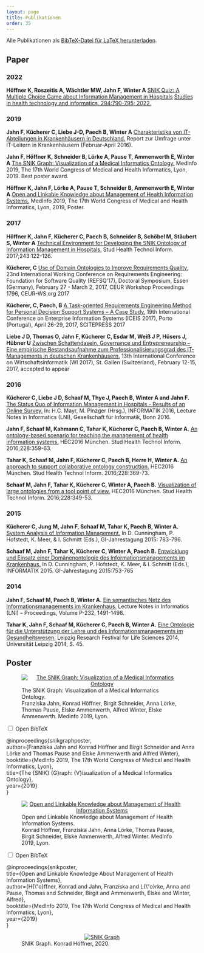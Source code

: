 ```yaml
---
layout: page
title: Publikationen
order: 35
---
```

<!-- use css for superduper collapsibles -->
<link rel="stylesheet" href="public/css/collapse.css">

Alle Publikationen als <a href="public/snik.bib" target="_blank">BibTeX-Datei für LaTeX herunterladen</a>.

## Paper

### 2022 

**Höffner K, Roszeitis A, Wächtler MW, Jahn F, Winter A**
<a href="public/snik-quiz-mie2022.pdf">SNIK Quiz: A Multiple Choice Game about Information Management in Hospitals</a>
<a href="https://pubmed.ncbi.nlm.nih.gov/35612205/">Studies in health technology and informatics. 294:790-795; 2022.</a>

### 2019

**Jahn F, Kücherer C, Liebe J-D, Paech B, Winter A**
<a href="public/Charakteristika von IT-Abteilungen in Krankenhaeusern in Deutschland.pdf">Charakteristika von IT-Abteilungen in Krankenhäusern in Deutschland.</a>
Report zur Umfrage unter IT-Leitern in Krankenhäusern (Februar-April 2016).

**Jahn F, Höffner K, Schneider B, Lörke A, Pause T, Ammenwerth E, Winter A**
<a href="public/The SNIK Graph Visualization of a Medical Informatics Ontology.pdf">The SNIK Graph: Visualization of a Medical Informatics Ontology.</a>
MedInfo 2019, The 17th World Congress of Medical and Health Informatics, Lyon, 2019.
Best poster award.

**Höffner K, Jahn F, Lörke A, Pause T, Schneider B, Ammenwerth E, Winter A**
<a href="public/Open and Linkable Knowledge About Management of Health Information Systems.pdf">Open and Linkable Knowledge about Management of Health Information Systems.</a>
MedInfo 2019, The 17th World Congress of Medical and Health Informatics, Lyon, 2019, Poster.

### 2017
**Höffner K, Jahn F, Kücherer C, Paech B, Schneider B, Schöbel M, Stäubert S, Winter A**
<a href="public/Technical Environment for Developing the SNIK Ontology of Information Management in Hospitals.pdf">Technical Environment for Developing the SNIK Ontology of Information Management in Hospitals.</a>
Stud Health Technol Inform. 2017;243:122-126.

**Kücherer, C**
<a href="public/Use of Domain Ontologies to Improve Requirements Quality.pdf">Use of Domain Ontologies to Improve Requirements Quality.</a>
23nd International Working Conference on Requirements Engineering: Foundation for Software Quality (REFSQ'17), Doctoral Symposium, Essen (Germany), February 27 - March 2, 2017, CEUR Workshop Proceedings 1796, CEUR-WS.org 2017

**Kücherer, C, Paech, B**
<a href="public/A Task-oriented Requirements Engineering Method for Personal Decision Support Systems.pdf">A Task-oriented Requirements Engineering Method for Personal Decision Support Systems – A Case Study.</a>
19th International Conference on Enterprise Information Systems (ICEIS 2017), Porto (Portugal), April 26-29, 2017, SCITEPRESS 2017

**Liebe J D, Thomas O, Jahn F, Kücherer C, Esdar M, Weiß J P, Hüsers J, Hübner U**
<a href="public/Zwischen Schattendasein Governance und Entrepreneurship.pdf">Zwischen Schattendasein, Governance und Entrepreneurship – Eine empirische Bestandsaufnahme zum Professionalisierungsgrad des IT-Managements in deutschen Krankenhäusern.</a>
13th International Conference on Wirtschaftsinformatik (WI 2017), St. Gallen (Switzerland), February 12-15, 2017, accepted to appear

### 2016
**Kücherer C, Liebe J D, Schaaf M, Thye J, Paech B, Winter A and Jahn F.**
<a href="public/The Status Quo of Information Management in Hospitals.pdf">The Status Quo of Information Management in Hospitals - Results of an Online Survey.</a>
In: H.C. Mayr, M. Pinzger (Hrsg.), INFORMATIK 2016, Lecture Notes in Informatics (LNI), Gesellschaft für Informatik, Bonn 2016.

**Jahn F, Schaaf M, Kahmann C, Tahar K, Kücherer C, Paech B, Winter A.**
<a href="public/An Ontology-Based Scenario for Teaching the Management of Health Information Systems.pdf">An ontology-based scenario for teaching the management of health information systems.</a>
HEC2016 München. Stud Health Technol Inform. 2016;228:359-63.

**Tahar K, Schaaf M, Jahn F, Kücherer C, Paech B, Herre H, Winter A.**
<a href="public/An Approach to Support Collaborative Ontology Construction.pdf">An approach to support collaborative ontology construction.</a>
HEC2016 München. Stud Health Technol Inform. 2016;228:369-73.

**Schaaf M, Jahn F, Tahar K, Kücherer C, Winter A, Paech B.**
<a href="public/Visualization of Large Ontologies in University Education from a Tool Point of View.pdf">Visualization of large ontologies from a tool point of view.</a>
HEC2016 München. Stud Health Technol Inform. 2016;228:349-53.

### 2015
**Kücherer C, Jung M, Jahn F, Schaaf M, Tahar K, Paech B, Winter A.**
<a href="public/System Analysis of Information Management.pdf">System Analysis of Information Management.</a>
In D. Cunningham, P. Hofstedt, K. Meer, & I. Schmitt (Eds.), GI-Jahrestagung 2015: 783-796.

**Schaaf M, Jahn F, Tahar K, Kücherer C, Winter A, Paech B.**
<a href="public/Entwicklung und Einsatz einer Domaenenontologie des Informationsmanagements im Krankenhaus.pdf">Entwicklung und Einsatz einer Domänenontologie des Informationsmanagements im Krankenhaus.</a>
In D. Cunningham, P. Hofstedt, K. Meer, & I. Schmitt (Eds.), INFORMATIK 2015. GI-Jahrestagung 2015:753-765

### 2014
**Jahn F, Schaaf M, Paech B, Winter A.**
<a href="public/Ein semantisches Netz des Informationsmanagements im Krankenhaus.pdf">Ein semantisches Netz des Informationsmanagements im Krankenhaus.</a>
Lecture Notes in Informatics (LNI) – Proceedings, Volume P-232, 1491-1498.

**Tahar K, Jahn F, Schaaf M, Kücherer C, Paech B, Winter A.**
<a href="public/Eine Ontologie fuer die Unterstuetzung der Lehre und des Informationsmanagements im Gesundheitswesen.pdf">Eine Ontologie für die Unterstützung der Lehre und des Informationsmanagements im Gesundheitswesen.</a>
Leipzig Research Festival for Life Sciences 2014, Universität Leipzig 2014, S. 45.

## Poster

<figure>
<center>
<a href="public/poster/snik-graph-poster-medinfo2019.pdf">
<img src="public/poster/snik-graph-poster-medinfo2019-400.png" alt="The SNIK Graph: Visualization of a Medical Informatics Ontology"/>
</a>
</center>
<figcaption>
The SNIK Graph: Visualization of a Medical Informatics Ontology.<br>
Franziska Jahn, Konrad Höffner, Birgit Schneider, Anna Lörke, Thomas Pause, Elske Ammenwerth, Alfred Winter, Elske Ammenwerth.
Medinfo 2019, Lyon.
</figcaption>
</figure>

<div class="wrap-collapsible">
  <input id="collapsible1" class="toggle" type="checkbox">
  <label for="collapsible1" class="lbl-toggle">Open BibTeX</label>
  <div class="collapsible-content">
    <div class="content-inner">
      <p>
        @inproceedings{snikgraphposter, <br>
          author={Franziska Jahn and Konrad Höffner and Birgit Schneider and Anna Lörke and Thomas Pause and Elske Ammenwerth and Alfred Winter},<br>
          booktitle={MedInfo 2019, The 17th World Congress of Medical and Health Informatics, Lyon},<br>
          title={The {SNIK} {G}raph: {V}isualization of a Medical Informatics Ontology},<br>
          year={2019}<br>
        }
      </p>
    </div>
  </div>
</div>

<figure>
<center>
<a href="public/poster/snik-poster-medinfo2019.pdf">
<img src="public/poster/snik-poster-medinfo2019-400.jpg" alt="Open and Linkable Knowledge about Management of Health Information Systems"/>
</a>
</center>
<figcaption>
Open and Linkable Knowledge about Management of Health Information Systems.<br>
Konrad Höffner, Franziska Jahn, Anna Lörke, Thomas Pause, Birgit Schneider, Elske Ammenwerth, Alfred Winter.
MedInfo 2019, Lyon.
</figcaption>
</figure>

<div class="wrap-collapsible">
  <input id="collapsible2" class="toggle" type="checkbox">
  <label for="collapsible2" class="lbl-toggle">Open BibTeX</label>
  <div class="collapsible-content">
    <div class="content-inner">
      <p>
    @inproceedings{snikposter,<br>
      title={Open and Linkable Knowledge About Management of Health Information Systems},<br>
      author={H{\"o}ffner, Konrad and Jahn, Franziska and L{\"o}rke, Anna and Pause, Thomas and Schneider, Birgit and Ammenwerth, Elske and Winter, Alfred},<br>
      booktitle={MedInfo 2019, The 17th World Congress of Medical and Health Informatics, Lyon},<br>
      year={2019}<br>
    }
</p>
    </div>
  </div>
</div>

<figure>
<center>
<a href="public/poster/snik-complete-graph-poster.pdf">
<img src="public/poster/snik-complete-graph-poster-400.png" alt="SNIK Graph"/>
</a>
</center>
<figcaption>
SNIK Graph. Konrad Höffner, 2020.
</figcaption>
</figure>

<!-- Script for superduper collapsibles -->
<script>
let myLabels = document.querySelectorAll('.lbl-toggle');

Array.from(myLabels).forEach(label => {
  label.addEventListener('keydown', e => {
    // 32 === spacebar
    // 13 === enter
    if (e.which === 32 || e.which === 13) {
      e.preventDefault();
      label.click();
    };
  });
});
</script>
